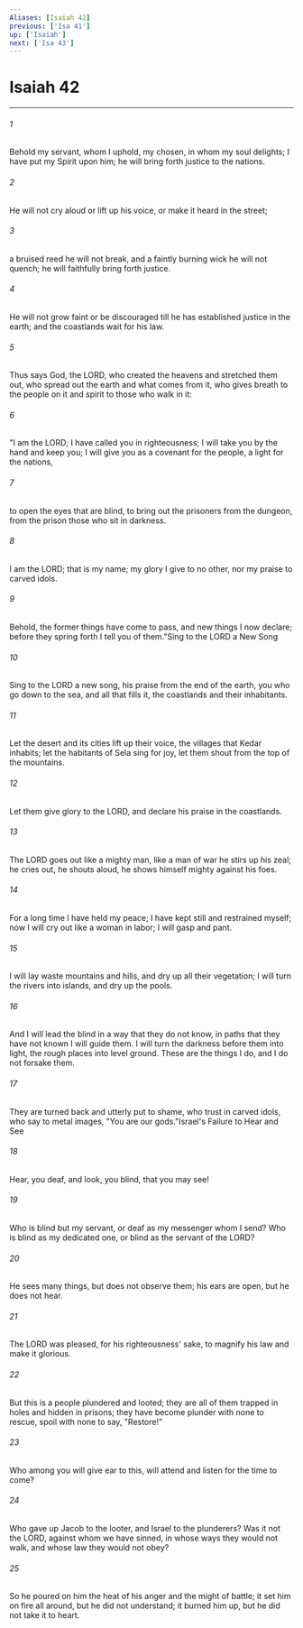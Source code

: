 ```yaml
---
Aliases: [Isaiah 42]
previous: ['Isa 41']
up: ['Isaiah']
next: ['Isa 43']
---
```

# Isaiah 42

***

 

###### 1 
Behold my servant, whom I uphold, 
 my chosen, in whom my soul delights; 
 I have put my Spirit upon him; 
 he will bring forth justice to the nations. 
 
 

###### 2 
He will not cry aloud or lift up his voice, 
 or make it heard in the street; 
 
 

###### 3 
a bruised reed he will not break, 
 and a faintly burning wick he will not quench; 
 he will faithfully bring forth justice. 
 
 

###### 4 
He will not grow faint or be discouraged 
 till he has established justice in the earth; 
 and the coastlands wait for his law.
 
 

###### 5 
Thus says God, the LORD, 
 who created the heavens and stretched them out, 
 who spread out the earth and what comes from it, 
 who gives breath to the people on it 
 and spirit to those who walk in it: 
 
 

###### 6 
"I am the LORD; I have called you in righteousness; 
 I will take you by the hand and keep you; 
 I will give you as a covenant for the people, 
 a light for the nations, 
 
 

###### 7 
to open the eyes that are blind, 
 to bring out the prisoners from the dungeon, 
 from the prison those who sit in darkness. 
 
 

###### 8 
I am the LORD; that is my name; 
 my glory I give to no other, 
 nor my praise to carved idols. 
 
 

###### 9 
Behold, the former things have come to pass, 
 and new things I now declare; 
 before they spring forth 
 I tell you of them."Sing to the LORD a New Song
 
 

###### 10 
Sing to the LORD a new song, 
 his praise from the end of the earth, 
 you who go down to the sea, and all that fills it, 
 the coastlands and their inhabitants. 
 
 

###### 11 
Let the desert and its cities lift up their voice, 
 the villages that Kedar inhabits; 
 let the habitants of Sela sing for joy, 
 let them shout from the top of the mountains. 
 
 

###### 12 
Let them give glory to the LORD, 
 and declare his praise in the coastlands. 
 
 

###### 13 
The LORD goes out like a mighty man, 
 like a man of war he stirs up his zeal; 
 he cries out, he shouts aloud, 
 he shows himself mighty against his foes.
 
 

###### 14 
For a long time I have held my peace; 
 I have kept still and restrained myself; 
 now I will cry out like a woman in labor; 
 I will gasp and pant. 
 
 

###### 15 
I will lay waste mountains and hills, 
 and dry up all their vegetation; 
 I will turn the rivers into islands, 
 and dry up the pools. 
 
 

###### 16 
And I will lead the blind 
 in a way that they do not know, 
 in paths that they have not known 
 I will guide them. 
 I will turn the darkness before them into light, 
 the rough places into level ground. 
 These are the things I do, 
 and I do not forsake them. 
 
 

###### 17 
They are turned back and utterly put to shame, 
 who trust in carved idols, 
 who say to metal images, 
 "You are our gods."Israel's Failure to Hear and See
 
 

###### 18 
Hear, you deaf, 
 and look, you blind, that you may see! 
 
 

###### 19 
Who is blind but my servant, 
 or deaf as my messenger whom I send? 
 Who is blind as my dedicated one, 
 or blind as the servant of the LORD? 
 
 

###### 20 
He sees many things, but does not observe them; 
 his ears are open, but he does not hear. 
 
 

###### 21 
The LORD was pleased, for his righteousness' sake, 
 to magnify his law and make it glorious. 
 
 

###### 22 
But this is a people plundered and looted; 
 they are all of them trapped in holes 
 and hidden in prisons; 
 they have become plunder with none to rescue, 
 spoil with none to say, "Restore!" 
 
 

###### 23 
Who among you will give ear to this, 
 will attend and listen for the time to come? 
 
 

###### 24 
Who gave up Jacob to the looter, 
 and Israel to the plunderers? 
 Was it not the LORD, against whom we have sinned, 
 in whose ways they would not walk, 
 and whose law they would not obey? 
 
 

###### 25 
So he poured on him the heat of his anger 
 and the might of battle; 
 it set him on fire all around, but he did not understand; 
 it burned him up, but he did not take it to heart.
 
